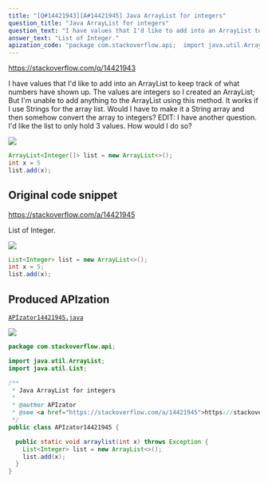 ```yaml
---
title: "[Q#14421943][A#14421945] Java ArrayList for integers"
question_title: "Java ArrayList for integers"
question_text: "I have values that I'd like to add into an ArrayList to keep track of what numbers have shown up. The values are integers so I created an ArrayList; But I'm unable to add anything to the ArrayList using this method. It works if I use Strings for the array list. Would I have to make it a String array and then somehow convert the array to integers? EDIT: I have another question. I'd like the list to only hold 3 values. How would I do so?"
answer_text: "List of Integer."
apization_code: "package com.stackoverflow.api;  import java.util.ArrayList; import java.util.List;  /**  * Java ArrayList for integers  *  * @author APIzator  * @see <a href=\"https://stackoverflow.com/a/14421945\">https://stackoverflow.com/a/14421945</a>  */ public class APIzator14421945 {    public static void arraylist(int x) throws Exception {     List<Integer> list = new ArrayList<>();     list.add(x);   } }"
---
```


https://stackoverflow.com/q/14421943

I have values that I&#x27;d like to add into an ArrayList to keep track of what numbers have shown up.
The values are integers so I created an ArrayList;
But I&#x27;m unable to add anything to the ArrayList using this method.
It works if I use Strings for the array list. Would I have to make it a String array and then somehow convert the array to integers?
EDIT: I have another question. I&#x27;d like the list to only hold 3 values. How would I do so?


<div class="code-logo"><img src="/stackoverflow.png" /></div>

```java
ArrayList<Integer[]> list = new ArrayList<>();
int x = 5
list.add(x);
```


## Original code snippet

https://stackoverflow.com/a/14421945

List of Integer.

<div class="code-logo"><img src="/stackoverflow.png" /></div>

```java
List<Integer> list = new ArrayList<>();
int x = 5;
list.add(x);
```

## Produced APIzation

[`APIzator14421945.java`](https://github.com/pasqualesalza/apization-temp-data/raw/master/search/APIzator14421945.java)

<div class="code-logo"><img src="/apizator.png" /></div>

```java
package com.stackoverflow.api;

import java.util.ArrayList;
import java.util.List;

/**
 * Java ArrayList for integers
 *
 * @author APIzator
 * @see <a href="https://stackoverflow.com/a/14421945">https://stackoverflow.com/a/14421945</a>
 */
public class APIzator14421945 {

  public static void arraylist(int x) throws Exception {
    List<Integer> list = new ArrayList<>();
    list.add(x);
  }
}

```